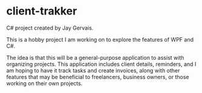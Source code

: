 # client-trakker

C# project created by Jay Gervais.

This is a hobby project I am working on to explore the features of WPF and C#. 

The idea is that this will be a general-purpose application to assist with organizing projects. This application includes client details, reminders, and I am hoping to have it track tasks and create invoices, along with other features that may be beneficial to freelancers, business owners, or those working on their own projects.
